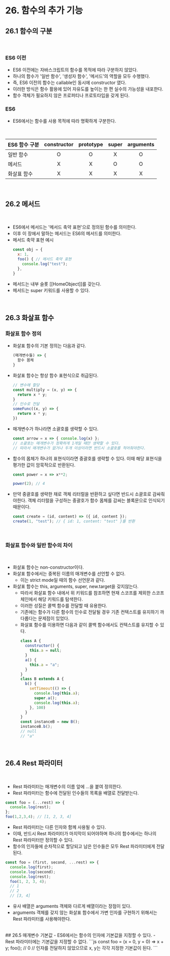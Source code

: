 # 26. 함수의 추가 기능

## 26.1 함수의 구분

<br>

### ES6 이전
- ES6 이전에는 자바스크립트의 함수를 목적에 따라 구분하지 않았다. 
- 하나의 함수가 '일반 함수', '생성자 함수', '메서드'의 역할을 모두 수행했다.
- 즉, ES6 이전의 함수는 callable인 동시에 constructor 였다.
- 이러한 방식은 함수 활용에 있어 자유도를 높이는 한 편 실수의 가능성을 내포한다.
- 함수 객체가 필요하지 않은 프로퍼티나 프로토타입을 갖게 된다.

### ES6
- ES6에서는 함수를 사용 목적에 따라 명확하게 구분한다.

<br> 

|ES6 함수 구분|constructor|prototype|super|arguments|
|-|:-:|:-:|:-:|:-:|
|일반 함수|O|O|X|O|
|메서드|X|X|O|O|
|화살표 함수|X|X|X|X|

<br>

## 26.2 메서드

<br>

- ES6에서 메서드는 '메서드 축약 표현'으로 정의된 함수를 의미한다.
- 이후 이 장에서 말하는 메서드는 ES6의 메서드를 의미한다.
- 메서드 축약 표현 예시
  ```js
  const obj = {
    x: 1,
    foo() { // 메서드 축약 표현
      console.log("test");
    },
  }
  ```
- 메서드는 내부 슬롯 [[HomeObject]]를 갖는다.
- 메서드는 super 키워드를 사용할 수 있다.

<br>

## 26.3 화살표 함수

### 화살표 함수 정의

- 화살표 함수의 기본 정의는 다음과 같다.
  ```js
  (매개변수들) => { 
    함수 몸체 
  }
  ```
- 화살표 함수는 항상 함수 표현식으로 취급된다.
  ```js
  // 변수에 할당
  const multiply = (x, y) => {
    return x * y;
  }
  // 인수로 전달
  someFunc((x, y) => {
    return x * y;
  })
  ```
- 매개변수가 하나라면 소괄호를 생략할 수 있다.
  ```js
  const arrow = x => { console.log(x) };
  // 소괄호는 매개변수가 정확하게 1개일 때만 생략할 수 있다.
  // 따라서 매개변수가 없거나 두개 이상이라면 반드시 소괄호를 적어줘야한다.
  ```
- 함수의 몸체가 하나의 표현식이라면 중괄호를 생략할 수 있다. 이때 해당 표현식을 평가한 값이 암묵적으로 반환된다.
  ```js
  const power = x => x**2;
  
  power(2); // 4
  ```
- 만약 중괄호를 생략한 채로 객체 리터럴을 반환하고 싶다면 반드시 소괄호로 감싸줘야한다. 객체 리터럴을 구성하는 중괄호가 함수 몸체를 감싸는 블록문으로 인식되기 때문이다.
  ```js
  const create = (id, content) => ({ id, content });
  create(1, "test"); // { id: 1, content: "test" }를 반환
  ```

<br>

### 화살표 함수와 일반 함수의 차이

<br>

- 화살표 함수는 non-constructor이다.
- 화살표 함수에서는 중복된 이름의 매개변수를 선언할 수 없다.
  - 이는 strict mode일 때의 함수 선언문과 같다.
- 화살표 함수는 this, arguments, super, new.target을 갖지않는다.
  - 따라서 화살표 함수 내에서 위 키워드를 참조하면 현재 스코프를 제외한 스코프 체인에서 해당 키워드를 탐색한다.
  - 이러한 성질은 콜백 함수를 전달할 때 유용한다.
  - 기존에는 함수가 다른 함수의 인수로 전달될 경우 기존 컨텍스트를 유지하기 까다롭다는 문제점이 있었다.
  - 화살표 함수를 이용하면 다음과 같이 콜백 함수에서도 컨텍스트를 유지할 수 있다.
    ```js
    class A {
      constructor() {
        this.a = null;
      }
      a() {
        this.a = "a";
      }
    }
    class B extends A {
      b() {
        setTimeout(() => {
          console.log(this.a);
          super.a();
          console.log(this.a);
        }, 100)
      }
    }
    const instanceB = new B();
    instanceB.b();
    // null
    // "a"
    ```

<br>

## 26.4 Rest 파라미터

<br>

- Rest 파라미터는 매개변수의 이름 앞에 ...을 붙여 정의한다.
- Rest 파라미터는 함수에 전달된 인수들의 목록을 배열로 전달받는다.

```js
const foo = (...rest) => {
  console.log(rest);
};
foo(1,2,3,4); // [1, 2, 3, 4]
```

- Rest 파라미터는 다른 인자와 함께 사용될 수 있다.
- 이때, 반드시 Rest 파라미터가 마지막이 되어야하며 하나의 함수에서는 하나의 Rest 파라미터만 정의할 수 있다.
- 함수의 인자들에 순차적으로 할당되고 남은 인수들은 모두 Rest 파라미터에게 전달된다.

```js
const foo = (first, second, ...rest) => {
  console.log(first);
  console.log(second);
  console.log(rest);
  foo(1, 2, 3, 4);
  // 1
  // 2
  // [3, 4]
```
- 유사 배열은 arguments 객체와 다르게 배열이라는 장점이 있다.
- arguments 객체를 갖지 않는 화살표 함수에서 가변 인자를 구현하기 위해서는 Rest 파라미터를 사용해야한다.
<br>
## 26.5 매개변수 기본값
- ES6에서는 함수의 인자에 기본값을 지정할 수 있다.
- Rest 파라미터에는 기본값을 지정할 수 없다.
```js
const foo = (x = 0, y = 0) => x + y;
foo(); // 0
// 인자를 전달하지 않았으므로 x, y는 각각 지정한 기본값이 된다.
```
